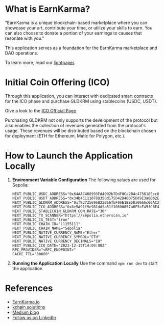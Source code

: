 # What is EarnKarma?

"EarnKarma is a unique blockchain-based marketplace where you can showcase your art, contribute your time, or utilize your skills to earn. You can also choose to donate a portion of your earnings to causes that resonate with you."

This application serves as a foundation for the EarnKarma marketplace and DAO operations.

To learn more, read our [lightpaper](./public/Karma%20-%20Marketplace%20of%20Goodness%20-%20lightpaper.pdf).

# Initial Coin Offering (ICO)
Through this application, you can interact with dedicated smart contracts for the ICO phase and purchase GLDKRM using stablecoins (USDC, USDT).

Give a look to the [ICO Official Page](https://invest.earnkarma.io)

Purchasing GLDKRM not only supports the development of the protocol but also enables the collection of revenues generated from the protocol's usage. These revenues will be distributed based on the blockchain chosen for deployment (ETH for Ethereum, Matic for Polygon, etc.).

# How to Launch the Application Locally

1. **Environment Variable Configuration**
   The following values are used for Sepolia:
    ```
    NEXT_PUBLIC_USDC_ADDRESS="0x64AAC408993Fd4092b7DdF0Ca204c475618Ecc8e"
    NEXT_PUBLIC_USDT_ADDRESS="0x34b4C111078B358d175D42D4B075Dd9E3a8Bb2Ea"
    NEXT_PUBLIC_GLDKRM_ADDRESS="0xf92735696823056fbF96E1EE58a0666c06AC27EF"
    NEXT_PUBLIC_ICO_ADDRESS="0x8e5A91f9e981ddfa51f10600857a6F5cE49fC6E4"
    NEXT_PUBLIC_STABLECOIN_GLDKRM_CON_RATE="30"
    NEXT_PUBLIC_TX_SCANNER="https://sepolia.etherscan.io"
    NEXT_PUBLIC_IS_TEST="true"
    NEXT_PUBLIC_CHAIN_ID="11155111"
    NEXT_PUBLIC_CHAIN_NAME="Sepolia"
    NEXT_PUBLIC_NATIVE_CURRENCY_NAME="Ether"
    NEXT_PUBLIC_NATIVE_CURRENCY_SYMBOL="ETH"
    NEXT_PUBLIC_NATIVE_CURRENCY_DECIMALS="18"
    NEXT_PUBLIC_ICO_DATE="2023-12-15T14:00:00Z"
    RPC_PROVIDER="<RPC_ENDPOINT>"
    CACHE_TTL="30000"
    ```

2. **Running the Application Locally**
Use the command `npm run dev` to start the application.

# References
- [EarnKarma.io](https://earnkarma.io)
- [kchain.solutions](https://kchain.solutions)
- [Medium blog](https://kchainsolutions.medium.com/)
- [Follow us on LinkedIn](https://www.linkedin.com/company/kchain-solutions)
